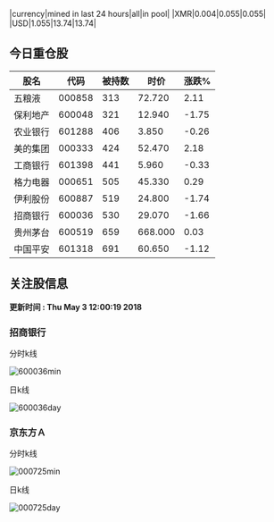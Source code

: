 |currency|mined in last 24 hours|all|in pool|
|XMR|0.004|0.055|0.055|
|USD|1.055|13.74|13.74|

## 今日重仓股 

|股名|代码|被持数|时价|涨跌%|
|---|---|---|---|---|
|五粮液|000858|313|72.720|2.11|
|保利地产|600048|321|12.940|-1.75|
|农业银行|601288|406|3.850|-0.26|
|美的集团|000333|424|52.470|2.18|
|工商银行|601398|441|5.960|-0.33|
|格力电器|000651|505|45.330|0.29|
|伊利股份|600887|519|24.800|-1.74|
|招商银行|600036|530|29.070|-1.66|
|贵州茅台|600519|659|668.000|0.03|
|中国平安|601318|691|60.650|-1.12|

## 关注股信息
**更新时间 : Thu May  3 12:00:19 2018**
### 招商银行 
分时k线

![600036min](http://image.sinajs.cn/newchart/min/n/sh600036.gif)

日k线

![600036day](http://image.sinajs.cn/newchart/daily/n/sh600036.gif)

### 京东方Ａ 
分时k线

![000725min](http://image.sinajs.cn/newchart/min/n/sz000725.gif)

日k线

![000725day](http://image.sinajs.cn/newchart/daily/n/sz000725.gif)
